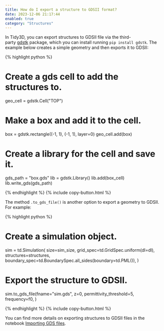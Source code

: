 ```yaml
---
title: How do I export a structure to GDSII format?
date: 2023-12-06 21:17:44
enabled: true
category: "Structures"
---
```

In Tidy3D, you can export structures to GDSII file via the third-party&nbsp;[gdstk](https://heitzmann.github.io/gdstk/)&nbsp;package, which you can install running&nbsp;`pip install gdstk`. The example below creates a simple geometry and then exports it to GDSII:

<div markdown class="code-snippet">{% highlight python %}

# Create a gds cell to add the structures to.
geo_cell = gdstk.Cell("TOP")

# Make a box and add it to the cell.
box = gdstk.rectangle((-1, 1), (-1, 1), layer=0)
geo_cell.add(box)

# Create a library for the cell and save it.
gds_path = "box.gds"
lib = gdstk.Library()
lib.add(box_cell)
lib.write_gds(gds_path)

{% endhighlight %}
{% include copy-button.html %}</div>

<div><div><p>The method <code>.to_gds_file()</code> is another option to export a geometry to GDSII. For example:</p><div markdown class="code-snippet">{% highlight python %}

# Create a simulation object.
sim = td.Simulation(
    size=sim_size,
    grid_spec=td.GridSpec.uniform(dl=dl),
    structures=structures,
    boundary_spec=td.BoundarySpec.all_sides(boundary=td.PML()),
)

# Export the structure to GDSII.
sim.to_gds_file(fname="sim.gds",
  z=0,
  permittivity_threshold=5,
  frequency=f0,
)

{% endhighlight %}
{% include copy-button.html %}</div><p>You can find more details on exporting structures to GDSII files in the notebook&nbsp;<a href="https://www.flexcompute.com/tidy3d/examples/notebooks/GDSImport/">Importing GDS files</a>.</p></div></div>
